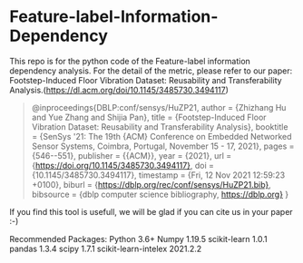 # Feature-label-Information-Dependency
This repo is for the python code of the Feature-label information dependency analysis.
For the detail of the metric, please refer to our paper: 
Footstep-Induced Floor Vibration Dataset: Reusability and Transferability Analysis.(https://dl.acm.org/doi/10.1145/3485730.3494117)

> @inproceedings{DBLP:conf/sensys/HuZP21,
>   author    = {Zhizhang Hu and
>                Yue Zhang and
>                Shijia Pan},
>   title     = {Footstep-Induced Floor Vibration Dataset: Reusability and Transferability
>                Analysis},
>   booktitle = {SenSys '21: The 19th {ACM} Conference on Embedded Networked Sensor
>                Systems, Coimbra, Portugal, November 15 - 17, 2021},
>   pages     = {546--551},
>   publisher = {{ACM}},
>   year      = {2021},
>   url       = {https://doi.org/10.1145/3485730.3494117},
>   doi       = {10.1145/3485730.3494117},
>   timestamp = {Fri, 12 Nov 2021 12:59:23 +0100},
>   biburl    = {https://dblp.org/rec/conf/sensys/HuZP21.bib},
>   bibsource = {dblp computer science bibliography, https://dblp.org}
}

If you find this tool is usefull, we will be glad if you can cite us in your paper :-)


Recommended Packages:
Python 3.6+
Numpy                     1.19.5
scikit-learn              1.0.1            
pandas                    1.3.4
scipy                     1.7.1
scikit-learn-intelex      2021.2.2
